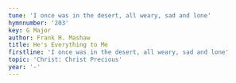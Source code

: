 ```yaml
---
tune: 'I once was in the desert, all weary, sad and lone'
hymnnumber: '203'
key: G Major
author: Frank H. Mashaw
title: He's Everything to Me
firstline: 'I once was in the desert, all weary, sad and lone'
topic: 'Christ: Christ Precious'
year: '-'
---
```

